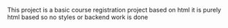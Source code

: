 This project is a basic course registration project based on html it is purely html based so no styles or backend work is done 
